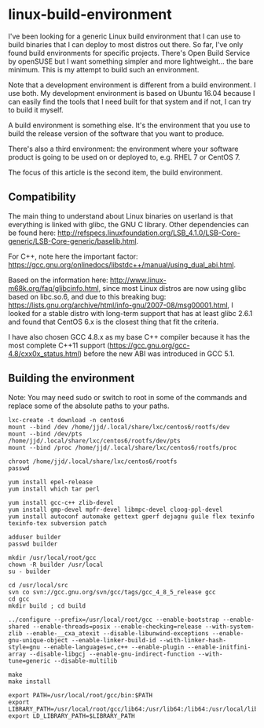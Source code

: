 # linux-build-environment
I've been looking for a generic Linux build environment that I can use to build binaries that I can deploy to most distros out there. So far, I've only found build environments for specific projects.
There's Open Build Service by openSUSE but I want something simpler and more lightweight... the bare minimum.
This is my attempt to build such an environment.

Note that a development environment is different from a build environment. I use both. My development environment is based on Ubuntu 16.04 because I can easily find the tools that I need built for that system and if not, I can try to build it myself.

A build environment is something else. It's the environment that you use to build the release version of the software that you want to produce.

There's also a third environment: the environment where your software product is going to be used on or deployed to, e.g. RHEL 7 or CentOS 7.

The focus of this article is the second item, the build environment.

## Compatibility
The main thing to understand about Linux binaries on userland is that everything is linked with glibc, the GNU C library. Other dependencies can be found here: http://refspecs.linuxfoundation.org/LSB_4.1.0/LSB-Core-generic/LSB-Core-generic/baselib.html.

For C++, note here the important factor: https://gcc.gnu.org/onlinedocs/libstdc++/manual/using_dual_abi.html.

Based on the information here: http://www.linux-m68k.org/faq/glibcinfo.html, since most Linux distros are now using glibc based on libc.so.6, and due to this breaking bug: https://lists.gnu.org/archive/html/info-gnu/2007-08/msg00001.html, I looked for a stable distro with long-term support that has at least glibc 2.6.1 and found that CentOS 6.x is the closest thing that fit the criteria.

I have also chosen GCC 4.8.x as my base C++ compiler because it has the most complete C++11 support (https://gcc.gnu.org/gcc-4.8/cxx0x_status.html) before the new ABI was introduced in GCC 5.1.

## Building the environment
Note: You may need sudo or switch to root in some of the commands and replace some of the absolute paths to your paths.

```
lxc-create -t download -n centos6
mount --bind /dev /home/jjd/.local/share/lxc/centos6/rootfs/dev
mount --bind /dev/pts /home/jjd/.local/share/lxc/centos6/rootfs/dev/pts
mount --bind /proc /home/jjd/.local/share/lxc/centos6/rootfs/proc

chroot /home/jjd/.local/share/lxc/centos6/rootfs
passwd

yum install epel-release
yum install which tar perl

yum install gcc-c++ zlib-devel
yum install gmp-devel mpfr-devel libmpc-devel cloog-ppl-devel
yum install autoconf automake gettext gperf dejagnu guile flex texinfo texinfo-tex subversion patch

adduser builder
passwd builder

mkdir /usr/local/root/gcc
chown -R builder /usr/local
su - builder

cd /usr/local/src
svn co svn://gcc.gnu.org/svn/gcc/tags/gcc_4_8_5_release gcc
cd gcc
mkdir build ; cd build

../configure --prefix=/usr/local/root/gcc --enable-bootstrap --enable-shared --enable-threads=posix --enable-checking=release --with-system-zlib --enable-__cxa_atexit --disable-libunwind-exceptions --enable-gnu-unique-object --enable-linker-build-id --with-linker-hash-style=gnu --enable-languages=c,c++ --enable-plugin --enable-initfini-array --disable-libgcj --enable-gnu-indirect-function --with-tune=generic --disable-multilib

make
make install

export PATH=/usr/local/root/gcc/bin:$PATH
export LIBRARY_PATH=/usr/local/root/gcc/lib64:/usr/lib64:/lib64:/usr/local/lib64
export LD_LIBRARY_PATH=$LIBRARY_PATH

```
